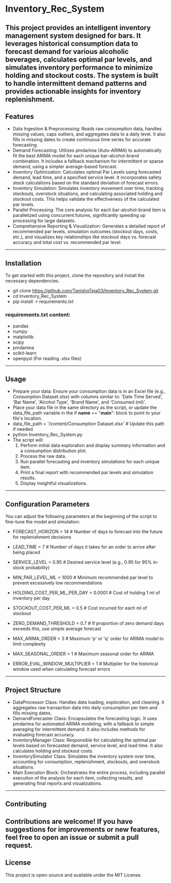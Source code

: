 # Inventory_Rec_System
This project provides an intelligent inventory management system designed for bars. It leverages historical consumption data to forecast demand for various alcoholic beverages, calculates optimal par levels, and simulates inventory performance to minimize holding and stockout costs. The system is built to handle intermittent demand patterns and provides actionable insights for inventory replenishment.
--------------------------------------------------------------------------------------------------------------------------------------------------------------------------------------------------------------------------------------------------------------------------
## Features
- Data Ingestion & Preprocessing: Reads raw consumption data, handles missing values, caps outliers, and aggregates data to a daily level. It also fills in missing dates to create continuous time series for accurate forecasting.
- Demand Forecasting: Utilizes pmdarima (Auto-ARIMA) to automatically fit the best ARIMA model for each unique bar-alcohol-brand combination. It includes a fallback mechanism for intermittent or sparse demand, using a simpler average-based forecast.
- Inventory Optimization: Calculates optimal Par Levels using forecasted demand, lead time, and a specified service level. It incorporates safety stock calculations based on the standard deviation of forecast errors.
- Inventory Simulation: Simulates inventory movement over time, tracking stockouts, overstock situations, and calculating associated holding and stockout costs. This helps validate the effectiveness of the calculated par levels.
- Parallel Processing: The core analysis for each bar-alcohol-brand item is parallelized using concurrent.futures, significantly speeding up processing for large datasets.
- Comprehensive Reporting & Visualization: Generates a detailed report of recommended par levels, simulation outcomes (stockout days, costs, etc.), and visualizes key relationships like stockout days vs. forecast accuracy and total cost vs. recommended par level.
--------------------------------------------------------------------------------------------------------------------------------------------------------------------------------------------------------------------------------------------------------------------------
## Installation
To get started with this project, clone the repository and install the necessary dependencies.
- git clone https://github.com/TanishqTeja03/Inventory_Rec_System.git
- cd Inventory_Rec_System
- pip install -r requirements.txt
### requirements.txt content:
- pandas
- numpy
- matplotlib
- scipy
- pmdarima
- scikit-learn
- openpyxl (For reading .xlsx files)
--------------------------------------------------------------------------------------------------------------------------------------------------------------------------------------------------------------------------------------------------------------------------
## Usage
- Prepare your data: Ensure your consumption data is in an Excel file (e.g., Consumption Dataset.xlsx) with columns similar to: 'Date Time Served', 'Bar Name', 'Alcohol Type', 'Brand Name', and 'Consumed (ml)'.
- Place your data file in the same directory as the script, or update the data_file_path variable in the if __name__ == "__main__": block to point to your file's location.
- data_file_path = '/content/Consumption Dataset.xlsx' # Update this path if needed
- python Inventory_Rec_System.py
- The script will:
  1. Perform initial data exploration and display summary information and a consumption distribution plot.
  2. Process the raw data.
  3. Run parallel forecasting and inventory simulations for each unique item.
  4. Print a final report with recommended par levels and simulation results.
  5. Display insightful visualizations.
--------------------------------------------------------------------------------------------------------------------------------------------------------------------------------------------------------------------------------------------------------------------------
## Configuration Parameters
You can adjust the following parameters at the beginning of the script to fine-tune the model and simulation:

- FORECAST_HORIZON = 14                 # Number of days to forecast into the future for replenishment decisions
- LEAD_TIME = 7                         # Number of days it takes for an order to arrive after being placed
- SERVICE_LEVEL = 0.95                  # Desired service level (e.g., 0.95 for 95% in-stock probability)
- MIN_PAR_LEVEL_ML = 1000               # Minimum recommended par level to prevent excessively low recommendations

- HOLDING_COST_PER_ML_PER_DAY = 0.0001  # Cost of holding 1 ml of inventory per day
- STOCKOUT_COST_PER_ML = 0.5            # Cost incurred for each ml of stockout

- ZERO_DEMAND_THRESHOLD = 0.7           # If proportion of zero demand days exceeds this, use simple average forecast
- MAX_ARIMA_ORDER = 3                   # Maximum 'p' or 'q' order for ARIMA model to limit complexity
- MAX_SEASONAL_ORDER = 1                # Maximum seasonal order for ARIMA
- ERROR_EVAL_WINDOW_MULTIPLIER = 1      # Multiplier for the historical window used when calculating forecast errors
--------------------------------------------------------------------------------------------------------------------------------------------------------------------------------------------------------------------------------------------------------------------------
## Project Structure
- DataProcessor Class: Handles data loading, exploration, and cleaning. It aggregates raw transaction data into daily consumption per item and fills missing dates.
- DemandForecaster Class: Encapsulates the forecasting logic. It uses pmdarima for automated ARIMA modeling, with a fallback to simple averaging for intermittent demand. It also includes methods for evaluating forecast accuracy.
- InventoryManager Class: Responsible for calculating the optimal par levels based on forecasted demand, service level, and lead time. It also calculates holding and stockout costs.
- InventorySimulator Class: Simulates the inventory system over time, accounting for consumption, replenishment, stockouts, and overstock situations.
- Main Execution Block: Orchestrates the entire process, including parallel execution of the analysis for each item, collecting results, and generating final reports and visualizations.
--------------------------------------------------------------------------------------------------------------------------------------------------------------------------------------------------------------------------------------------------------------------------
## Contributing
Contributions are welcome! If you have suggestions for improvements or new features, feel free to open an issue or submit a pull request.
--------------------------------------------------------------------------------------------------------------------------------------------------------------------------------------------------------------------------------------------------------------------------
## License
This project is open-source and available under the MIT License.

